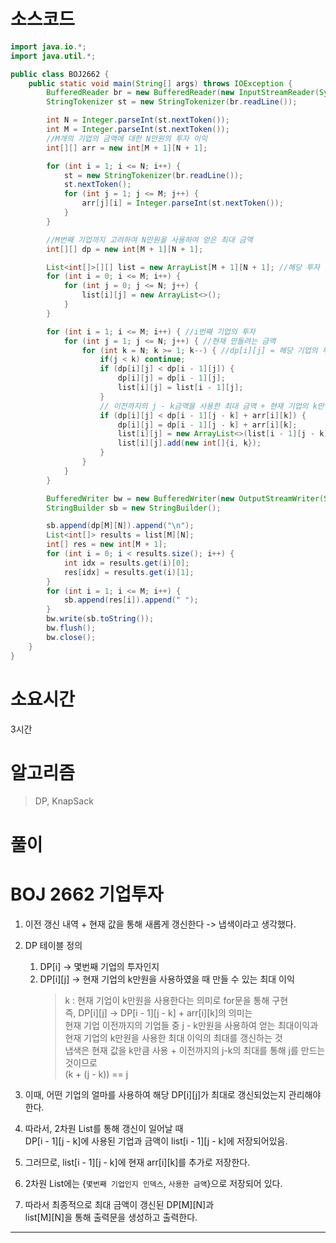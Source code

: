 # 소스코드

```Java
import java.io.*;
import java.util.*;

public class BOJ2662 {
    public static void main(String[] args) throws IOException {
        BufferedReader br = new BufferedReader(new InputStreamReader(System.in));
        StringTokenizer st = new StringTokenizer(br.readLine());

        int N = Integer.parseInt(st.nextToken());
        int M = Integer.parseInt(st.nextToken());
        //M개의 기업의 금액에 대한 N만원의 투자 이익
        int[][] arr = new int[M + 1][N + 1];

        for (int i = 1; i <= N; i++) {
            st = new StringTokenizer(br.readLine());
            st.nextToken();
            for (int j = 1; j <= M; j++) {
                arr[j][i] = Integer.parseInt(st.nextToken());
            }
        }

        //M번째 기업까지 고려하여 N만원을 사용하여 얻은 최대 금액
        int[][] dp = new int[M + 1][N + 1];

        List<int[]>[][] list = new ArrayList[M + 1][N + 1]; //해당 투자 금액에 가장 이득을 보는 기업
        for (int i = 0; i <= M; i++) {
            for (int j = 0; j <= N; j++) {
                list[i][j] = new ArrayList<>();
            }
        }

        for (int i = 1; i <= M; i++) { //i번째 기업의 투자
            for (int j = 1; j <= N; j++) { //현재 만들려는 금액
                for (int k = N; k >= 1; k--) { //dp[i][j] = 해당 기업의 투자 k만큼 사용하여 에서 총 j만원을 사용해서 만드는 최대 금액
                    if(j < k) continue;
                    if (dp[i][j] < dp[i - 1][j]) {
                        dp[i][j] = dp[i - 1][j];
                        list[i][j] = list[i - 1][j];
                    }
                    // 이전까지의 j - k금액을 사용한 최대 금액 + 현재 기업의 k만원 사용의 최적
                    if (dp[i][j] < dp[i - 1][j - k] + arr[i][k]) {
                        dp[i][j] = dp[i - 1][j - k] + arr[i][k];
                        list[i][j] = new ArrayList<>(list[i - 1][j - k]);
                        list[i][j].add(new int[]{i, k});
                    }
                }
            }
        }

        BufferedWriter bw = new BufferedWriter(new OutputStreamWriter(System.out));
        StringBuilder sb = new StringBuilder();

        sb.append(dp[M][N]).append("\n");
        List<int[]> results = list[M][N];
        int[] res = new int[M + 1];
        for (int i = 0; i < results.size(); i++) {
            int idx = results.get(i)[0];
            res[idx] = results.get(i)[1];
        }
        for (int i = 1; i <= M; i++) {
            sb.append(res[i]).append(" ");
        }
        bw.write(sb.toString());
        bw.flush();
        bw.close();
    }
}
```

# 소요시간

3시간

# 알고리즘

> DP, KnapSack

# 풀이

# BOJ 2662 기업투자

1. 이전 갱신 내역 + 현재 값을 통해 새롭게 갱신한다 -> 냅색이라고 생각했다.

2. DP 테이블 정의       
   1. DP[i] -> 몇번째 기업의 투자인지       
   2. DP[i][j] -> 현재 기업의 k만원을 사용하였을 때 만들 수 있는 최대 이익      
      > k : 현재 기업이 k만원을 사용한다는 의미로 for문을 통해 구현     
      > 즉, DP[i][j] -> DP[i - 1][j - k] + arr[i][k]의 의미는       
      > 현재 기업 이전까지의 기업들 중 j - k만원을 사용하여 얻는 최대이익과     
      > 현재 기업의 k만원을 사용한 최대 이익의 최대를 갱신하는 것       
      > 냅색은 현재 값을 k만큼 사용 + 이전까지의 j-k의 최대를 통해 j를 만드는 것이므로          
      > (k + (j - k)) == j 

3. 이때, 어떤 기업의 얼마를 사용하여 해당 DP[i][j]가 최대로 갱신되었는지 관리해야한다.

4. 따라서, 2차원 List를 통해 갱신이 일어날 때   
   DP[i - 1][j - k]에 사용된 기업과 금액이 list[i - 1][j - k]에 저장되어있음.

5. 그러므로, list[i - 1][j - k]에 현재 arr[i][k]를 추가로 저장한다.
   
6. 2차원 List에는 {`몇번째 기업인지 인덱스`, `사용한 금액`}으로 저장되어 있다.

7. 따라서 최종적으로 최대 금액이 갱신된 DP[M][N]과          
   list[M][N]을 통해 출력문을 생성하고 출력한다.
---
